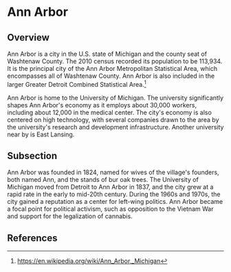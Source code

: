 <param ve-config 
       title="Ann Arbor" 
       author="Ron" 
       layout="vtl" banner="https://upload.wikimedia.org/wikipedia/commons/thumb/4/47/Downtown_Ann_Arbor%2C_2020-05-05.jpg/1024px-Downtown_Ann_Arbor%2C_2020-05-05.jpg">

# Ann Arbor

<param ve-map center="Q485172" zoom="8">

## Overview

<param ve-entity eid="Q12439" title="Detroit">
<param ve-entity eid="Q485172" title="Ann Arbor">
<param ve-entity eid="Q871265" title="East Lansing">

Ann Arbor is a city in the U.S. state of Michigan and the county seat of Washtenaw County. The 2010 census recorded its population to be 113,934. It is the principal city of the Ann Arbor Metropolitan Statistical Area, which encompasses all of Washtenaw County. Ann Arbor is also included in the larger Greater Detroit Combined Statistical Area.[^1]
<param ve-map primary center="Q485172" zoom="12" prefer-geojson>
<param ve-image iiif region="3201,1481,935,1540" url="https://upload.wikimedia.org/wikipedia/commons/0/02/Ann_Arbor_Art_Fair%2C_2019.jpg">

Ann Arbor is home to the University of Michigan. The university significantly shapes Ann Arbor's economy as it employs about 30,000 workers, including about 12,000 in the medical center. The city's economy is also centered on high technology, with several companies drawn to the area by the university's research and development infrastructure. Another university near by is East Lansing.
<param ve-map center="Q871265" zoom="12">

## Subsection

Ann Arbor was founded in 1824, named for wives of the village's founders, both named Ann, and the stands of bur oak trees. The University of Michigan moved from Detroit to Ann Arbor in 1837, and the city grew at a rapid rate in the early to mid-20th century. During the 1960s and 1970s, the city gained a reputation as a center for left-wing politics. Ann Arbor became a focal point for political activism, such as opposition to the Vietnam War and support for the legalization of cannabis.

## References

[^1]:  https://en.wikipedia.org/wiki/Ann_Arbor,_Michigan
<!--stackedit_data:
eyJoaXN0b3J5IjpbNTY5NDgzNDE3LC0xOTQ3MzU4Njc3LC0xOT
A4MjE5NzU3LDE3Mjc2OTUyMTcsMTg0Mzk3MTc4NSw3OTMwOTE3
OSw3OTMwOTE3OSwxODQwNDY3NTQyLC0xOTU0MTk5MDM0LDIwNz
A5Nzk1NTAsLTEyNTM3NDU4MjIsLTIxMTcwMTI4OTgsMTcwMzEz
MDkyM119
-->